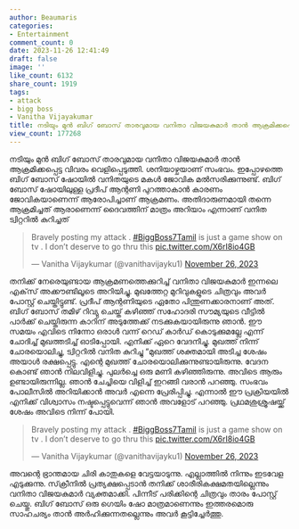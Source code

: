 ```yaml
---
author: Beaumaris
categories:
- Entertainment
comment_count: 0
date: 2023-11-26 12:41:49
draft: false
image: ''
like_count: 6132
share_count: 1919
tags:
- attack
- bigg boss
- Vanitha Vijayakumar
title: നടിയും മുൻ ബിഗ് ബോസ് താരവുമായ വനിതാ വിജയകുമാർ താൻ ആക്രമിക്കപ്പെട്ട വിവരം വെളിപ്പെടുത്തി
view_count: 177268
---
```


നടിയും മുൻ ബിഗ് ബോസ് താരവുമായ വനിതാ വിജയകുമാർ താൻ ആക്രമിക്കപ്പെട്ട വിവരം വെളിപ്പെടുത്തി. ശനിയാഴ്ചയാണ് സംഭവം. ഇപ്പോഴത്തെ ബിഗ് ബോസ് ഷോയില്‍ വനിതയുടെ മകള്‍ ജോവിക മല്‍സരിക്കുന്നുണ്ട്. ബിഗ് ബോസ് ഷോയിലുള്ള പ്രദീപ് ആന്റണി പുറത്താകാന്‍ കാരണം ജോവികയാണെന്ന് ആരോപിച്ചാണ് ആക്രമണം. അതിദാരുണമായി തന്നെ ആക്രമിച്ചത് ആരാണെന്ന് ദൈവത്തിന് മാത്രം അറിയാം എന്നാണ് വനിത ട്വിറ്ററില്‍ കുറിച്ചത് 

> Bravely posting my attack . [#BiggBoss7Tamil](https://twitter.com/hashtag/BiggBoss7Tamil?src=hash&ref_src=twsrc%5Etfw) is just a game show on tv . I don’t deserve to go thru this [pic.twitter.com/X6rI8io4GB](https://t.co/X6rI8io4GB)
> 
> — Vanitha Vijaykumar (@vanithavijayku1) [November 26, 2023](https://twitter.com/vanithavijayku1/status/1728618705842807039?ref_src=twsrc%5Etfw)

തനിക്ക് നേരെയുണ്ടായ ആക്രമണത്തെക്കുറിച്ച് വനിതാ വിജയകുമാർ ഇന്നലെ എക്‌സ് അക്കൗണ്ടിലൂടെ അറിയിച്ചു. മുഖത്തേറ്റ മുറിവുകളുടെ ചിത്രവും അവർ പോസ്റ്റ് ചെയ്തിട്ടുണ്ട്. പ്രദീപ് ആന്റണിയുടെ ഏതോ പിന്തുണക്കാരനാണ് അത്. ബിഗ് ബോസ് തമിഴ് റിവ്യു ചെയ്ത് കഴി‍ഞ്ഞ് സഹോദരി സൗമ്യയുടെ വീട്ടില്‍ പാര്‍ക്ക് ചെയ്തിരുന്ന കാറിന് അടുത്തേക്ക് നടക്കുകയായിരുന്നു ഞാന്‍. ഈ സമയം എവിടെ നിന്നോ ഒരാള്‍ വന്ന് റെഡ് കാര്‍ഡ് കൊടുക്കുമല്ലേ എന്ന് ചോദിച്ച് മുഖത്തടിച്ച് ഓടിപ്പോയി. എനിക്ക് ഏറെ വേദനിച്ചു. മുഖത്ത് നിന്ന് ചോരയൊലിച്ചു, ട്വിറ്ററില്‍ വനിത കുറിച്ചു “മുഖത്ത് ശക്തമായി അടിച്ച ശേഷം അയാൾ രക്ഷപ്പെട്ടു. എന്റെ മുഖത്ത് ചോരയൊലിക്കുന്നുണ്ടായിരുന്നു. വേദന കൊണ്ട് ഞാൻ നിലവിളിച്ചു. പുലർച്ചെ ഒരു മണി കഴിഞ്ഞിരുന്നു. അവിടെ ആരും ഉണ്ടായിരുന്നില്ല. ഞാൻ ചേച്ചിയെ വിളിച്ച് ഇറങ്ങി വരാൻ പറഞ്ഞു. സംഭവം പോലീസിൽ അറിയിക്കാൻ അവർ എന്നെ പ്രേരിപ്പിച്ചു. എന്നാൽ ഈ പ്രക്രിയയിൽ എനിക്ക് വിശ്വാസം നഷ്ടപ്പെട്ടുവെന്ന് ഞാൻ അവളോട് പറഞ്ഞു. പ്രഥമശുശ്രൂഷയ്ക്ക് ശേഷം അവിടെ നിന്ന് പോയി. 

> Bravely posting my attack . [#BiggBoss7Tamil](https://twitter.com/hashtag/BiggBoss7Tamil?src=hash&ref_src=twsrc%5Etfw) is just a game show on tv . I don’t deserve to go thru this [pic.twitter.com/X6rI8io4GB](https://t.co/X6rI8io4GB)
> 
> — Vanitha Vijaykumar (@vanithavijayku1) [November 26, 2023](https://twitter.com/vanithavijayku1/status/1728618705842807039?ref_src=twsrc%5Etfw)

അവന്റെ ഭ്രാന്തമായ ചിരി കാതുകളെ വേട്ടയാടുന്നു. എല്ലാത്തിൽ നിന്നും ഇടവേള എടുക്കുന്നു. സ്‌ക്രീനിൽ പ്രത്യക്ഷപ്പെടാൻ തനിക്ക് ശാരീരികക്ഷമതയില്ലെന്നും വനിതാ വിജയകുമാർ വ്യക്തമാക്കി. പിന്നീട് പരിക്കിന്റെ ചിത്രവും താരം പോസ്റ്റ് ചെയ്തു. ബിഗ് ബോസ് ഒരു ഗെയിം ഷോ മാത്രമാണെന്നും ഇത്തരമൊരു സാഹചര്യം താൻ അർഹിക്കുന്നതല്ലെന്നും അവർ കൂട്ടിച്ചേർത്തു.